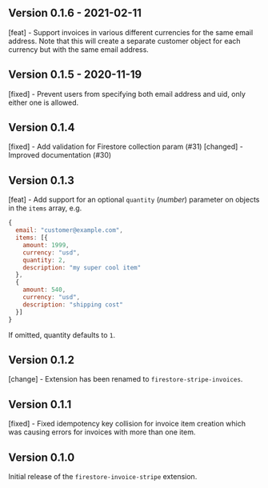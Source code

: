 ## Version 0.1.6 - 2021-02-11

[feat] - Support invoices in various different currencies for the same email address. Note that this will create a separate customer object for each currency but with the same email address.

## Version 0.1.5 - 2020-11-19

[fixed] - Prevent users from specifying both email address and uid, only either one is allowed.

## Version 0.1.4

[fixed] - Add validation for Firestore collection param (#31)
[changed] - Improved documentation (#30)

## Version 0.1.3

[feat] - Add support for an optional `quantity` (_number_) parameter on objects in the `items` array, e.g.

```js
{
  email: "customer@example.com",
  items: [{
    amount: 1999,
    currency: "usd",
    quantity: 2,
    description: "my super cool item"
  },
  {
    amount: 540,
    currency: "usd",
    description: "shipping cost"
  }]
}
```

If omitted, quantity defaults to `1`.

## Version 0.1.2

[change] - Extension has been renamed to `firestore-stripe-invoices`.

## Version 0.1.1

[fixed] - Fixed idempotency key collision for invoice item creation which was causing errors for invoices with more than one item.

## Version 0.1.0

Initial release of the `firestore-invoice-stripe` extension.
